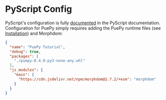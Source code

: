 # PyScript Config

PyScript's configuration is fully [documented](https://docs.pyscript.net/2024.8.2/user-guide/configuration/) in the PyScript documentation. Configuration for PuePy simply requires adding the PuePy runtime files (see [Installation](../installation.md)) and Morphdom:

```JSON
{
  "name": "PuePy Tutorial",
  "debug": true,
  "packages": [
    "./puepy-0.4.0-py3-none-any.whl"
  ],
  "js_modules": {
    "main": {
      "https://cdn.jsdelivr.net/npm/morphdom@2.7.2/+esm": "morphdom"
    }
  }
}
```